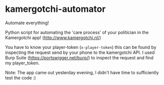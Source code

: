 # kamergotchi-automator
Automate everything!

Python script for automating the 'care process' of your politician in the Kamergotchi app! (http://www.kamergotchi.nl/)

You have to know your player-token (```x-player-token```) this can be found by inspecting the request send by your phone to the kamergotchi API. I used Burp Suite (https://portswigger.net/burp/) to inspect the request and find my player_token.

Note: The app came out yesterday evening, I didn't have time to sufficiently test the code :)
